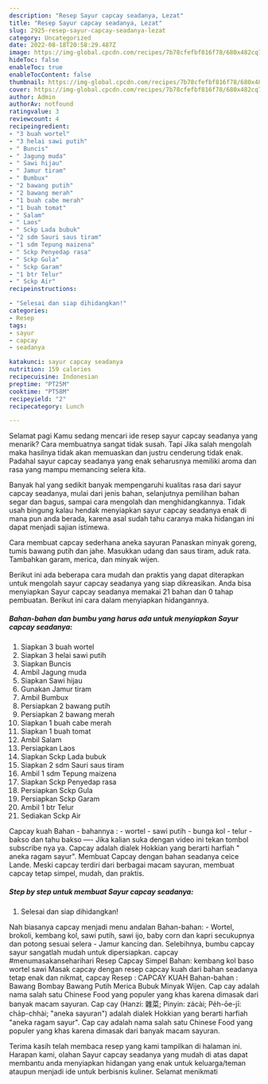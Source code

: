 ```yaml
---
description: "Resep Sayur capcay seadanya, Lezat"
title: "Resep Sayur capcay seadanya, Lezat"
slug: 2925-resep-sayur-capcay-seadanya-lezat
category: Uncategorized
date: 2022-08-18T20:58:29.487Z
image: https://img-global.cpcdn.com/recipes/7b78cfefbf816f78/680x482cq70/sayur-capcay-seadanya-foto-resep-utama.jpg
hideToc: false
enableToc: true
enableTocContent: false
thumbnail: https://img-global.cpcdn.com/recipes/7b78cfefbf816f78/680x482cq70/sayur-capcay-seadanya-foto-resep-utama.jpg
cover: https://img-global.cpcdn.com/recipes/7b78cfefbf816f78/680x482cq70/sayur-capcay-seadanya-foto-resep-utama.jpg
author: Admin
authorAv: notfound
ratingvalue: 3
reviewcount: 4
recipeingredient:
- "3 buah wortel"
- "3 helai sawi putih"
- " Buncis"
- " Jagung muda"
- " Sawi hijau"
- " Jamur tiram"
- " Bumbux"
- "2 bawang putih"
- "2 bawang merah"
- "1 buah cabe merah"
- "1 buah tomat"
- " Salam"
- " Laos"
- " Sckp Lada bubuk"
- "2 sdm Sauri saus tiram"
- "1 sdm Tepung maizena"
- " Sckp Penyedap rasa"
- " Sckp Gula"
- " Sckp Garam"
- "1 btr Telur"
- " Sckp Air"
recipeinstructions:

- "Selesai dan siap dihidangkan!"
categories:
- Resep
tags:
- sayur
- capcay
- seadanya

katakunci: sayur capcay seadanya 
nutrition: 159 calories
recipecuisine: Indonesian
preptime: "PT25M"
cooktime: "PT58M"
recipeyield: "2"
recipecategory: Lunch

---
```



Selamat pagi Kamu sedang mencari ide resep sayur capcay seadanya yang menarik? Cara membuatnya sangat tidak susah. Tapi Jika salah mengolah maka hasilnya tidak akan memuaskan dan justru cenderung tidak enak. Padahal sayur capcay seadanya yang enak seharusnya memiliki aroma dan rasa yang mampu memancing selera kita.


Banyak hal yang sedikit banyak mempengaruhi kualitas rasa dari sayur capcay seadanya, mulai dari jenis bahan, selanjutnya pemilihan bahan segar dan bagus, sampai cara mengolah dan menghidangkannya. Tidak usah bingung kalau hendak menyiapkan sayur capcay seadanya enak di mana pun anda berada, karena asal sudah tahu caranya maka hidangan ini dapat menjadi sajian istimewa.

Cara membuat capcay sederhana aneka sayuran Panaskan minyak goreng, tumis bawang putih dan jahe. Masukkan udang dan saus tiram, aduk rata. Tambahkan garam, merica, dan minyak wijen.


Berikut ini ada beberapa cara mudah dan praktis yang dapat diterapkan untuk mengolah sayur capcay seadanya yang siap dikreasikan. Anda bisa menyiapkan Sayur capcay seadanya memakai 21 bahan dan 0 tahap pembuatan. Berikut ini cara dalam menyiapkan hidangannya.

<!--inarticleads1-->

##### Bahan-bahan dan bumbu yang harus ada untuk menyiapkan Sayur capcay seadanya:

1. Siapkan 3 buah wortel
1. Siapkan 3 helai sawi putih
1. Siapkan  Buncis
1. Ambil  Jagung muda
1. Siapkan  Sawi hijau
1. Gunakan  Jamur tiram
1. Ambil  Bumbux
1. Persiapkan 2 bawang putih
1. Persiapkan 2 bawang merah
1. Siapkan 1 buah cabe merah
1. Siapkan 1 buah tomat
1. Ambil  Salam
1. Persiapkan  Laos
1. Siapkan  Sckp Lada bubuk
1. Siapkan 2 sdm Sauri saus tiram
1. Ambil 1 sdm Tepung maizena
1. Siapkan  Sckp Penyedap rasa
1. Persiapkan  Sckp Gula
1. Persiapkan  Sckp Garam
1. Ambil 1 btr Telur
1. Sediakan  Sckp Air


Capcay kuah Bahan - bahannya : - wortel - sawi putih - bunga kol - telur - bakso dan tahu bakso —- Jika kalian suka dengan video ini tekan tombol subscribe nya ya. Capcay adalah dialek Hokkian yang berarti harfiah &#34; aneka ragam sayur&#34;. Membuat Capcay dengan bahan seadanya ceice Lande. Meski capcay terdiri dari berbagai macam sayuran, membuat capcay tetap simpel, mudah, dan praktis. 

<!--inarticleads2-->

##### Step by step untuk membuat Sayur capcay seadanya:


1. Selesai dan siap dihidangkan!

Nah biasanya capcay menjadi menu andalan Bahan-bahan: - Wortel, brokoli, kembang kol, sawi putih, sawi ijo, baby corn dan kapri secukupnya dan potong sesuai selera - Jamur kancing dan. Selebihnya, bumbu capcay sayur sangatlah mudah untuk dipersiapkan. capcay #menumasakanseharihari Resep Capcay Simpel Bahan: kembang kol baso wortel sawi Masak capcay dengan resep capcay kuah dari bahan seadanya tetap enak dan nikmat, capcay Resep : CAPCAY KUAH Bahan-bahan : Bawang Bombay Bawang Putih Merica Bubuk Minyak Wijen. Cap cay adalah nama salah satu Chinese Food yang populer yang khas karena dimasak dari banyak macam sayuran. Cap cay (Hanzi: 雜菜; Pinyin: zácài; Pe̍h-ōe-jī: cha̍p-chhài; &#34;aneka sayuran&#34;) adalah dialek Hokkian yang berarti harfiah &#34;aneka ragam sayur&#34;. Cap cay adalah nama salah satu Chinese Food yang populer yang khas karena dimasak dari banyak macam sayuran. 

Terima kasih telah membaca resep yang kami tampilkan di halaman ini. Harapan kami, olahan Sayur capcay seadanya yang mudah di atas dapat membantu anda menyiapkan hidangan yang enak untuk keluarga/teman ataupun menjadi ide untuk berbisnis kuliner. Selamat menikmati
